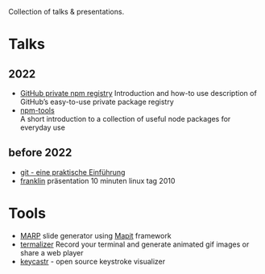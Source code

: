 Collection of talks & presentations.

# Talks

## 2022

- [GitHub private npm registry](./source/gh-npm-registry.md)
     Introduction and how-to use description of GitHub’s easy-to-use private package registry
- [npm-tools](source/npm-tools.md)  
     A short introduction to a collection of useful node packages for everyday use

## before 2022

- [git - eine praktische Einführung](https://de.slideshare.net/ephigenia1/git-praktische-einfhrung-13308756)
- [franklin](https://de.slideshare.net/ephigenia1/franklin-prsentation-10-minuten-linux-tag-2010) präsentation 10 minuten linux tag 2010

# Tools

- [MARP](https://marpit.marp.app/) slide generator using [Mapit](https://marpit.marp.app) framework
- [termalizer](https://github.com/faressoft/terminalizer) Record your terminal and generate animated gif images or share a web player
- [keycastr](https://github.com/keycastr/keycastr) - open source keystroke visualizer